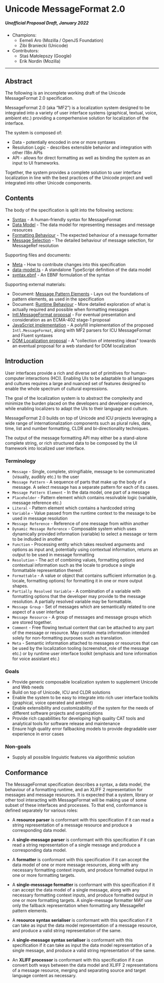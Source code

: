 # Unicode MessageFormat 2.0

##### Unofficial Proposal Draft, January 2022

- Champions:
  - Eemeli Aro (Mozilla / OpenJS Foundation)
  - Zibi Braniecki (Unicode)
- Contributors:
  - Staś Małolepszy (Google)
  - Erik Nordin (Mozilla)

---

## Abstract

The following is an incomplete working draft of the Unicode MessageFormat 2.0 specification.

MessageFormat 2.0 (aka “MF2”) is a localization system designed to be integrated into a variety of user interface systems
(graphical, textual, voice, ambient etc.)
providing a comperhensive solution for localization of the interface.

The system is composed of:

- Data - potentially encoded in one or more syntaxes
- Resolution Logic - describes extensible behavior and integration with other I18n APIs
- API - allows for direct formatting as well as binding the system as an input to UI frameworks.

Together, the system provides a complete solution to user interface localization
in line with the best practices of the Unicode project and well integrated into other Unicode components.

## Contents

The body of the specification is split into the following sections:

- [Syntax](./spec-syntax.md) - A human-friendly syntax for MessageFormat
- [Data Model](./spec-data-model.md) - The data model for representing messages and message resources
- [Formatting Behaviour](./spec-formatting.md) - The expected behaviour of a message formatter
- [Message Selection](./spec-message-selection.md) - The detailed behaviour of message selection, for MessageRef resolution

Supporting files and documents:

- [Meta](./spec-meta.md) - How to contribute changes into this specification
- [data-model.ts](./data-model.ts) - A standalone TypeScript definition of the data model
- [syntax.ebnf](./syntax.ebnf) - An EBNF formulation of the syntax

Supporting external materials:

- Document: [Message Pattern Elements](https://docs.google.com/document/d/1f9He3gTjKp0vrg7XMfTfm1t68lfIruWcboGs2H4Szo4/edit?usp=sharing) -
  Lays out the foundations of pattern elements, as used in the specification
- Document: [Runtime Behaviour](https://docs.google.com/document/d/1lCSg7H_Nz20_LITon3g12Iq5KtE9cxXTg58zyLeW3gw/edit?usp=sharing) -
  More detailed exploration of what is actually required and possible when formatting messages
- [Intl.MessageFormat proposal](https://github.com/dminor/proposal-intl-messageformat/) -
  For eventual presentation and consideration as an ECMA-402 stage-1 proposal
- [JavaScript implementation](https://github.com/messageformat/messageformat/tree/master/packages/mf2-messageformat) -
  A polyfill implementation of the proposed `Intl.MessageFormat`, along with MF2 parsers for ICU MessageFormat and Fluent syntaxes
- [DOM Localization proposal](https://nordzilla.github.io/dom-l10n-draft-spec/) -
  A "collection of interesting ideas" towards an eventual proposal for a web standard for DOM localization

## Introduction

User interfaces provide a rich and diverse set of primitives for human-computer interactions (HCI).
Enabling UIs to be adaptable to all languages and cultures requires
a large and nuanced set of features designed to enable the whole spectrum of cultural expressions.

The goal of the localization system is to abstract the complexity and
minimize the burden placed on the developers and developer experience,
while enabling localizers to adapt the UIs to their language and culture.

MessageFormat 2.0 builds on top of Unicode and ICU projects
leveraging a wide range of internationalization components
such as plural rules, date, time, list and number formatting, CLDR and bi-directionality techniques.

The output of the message formatting API may either be a stand-alone complete string,
or rich structured data to be composed by the UI framework into localized user interface.

### Terminology

- `Message` - Single, complete, stringifiable, message to be communicated (visually, audibly etc.) to the user
- `Message Pattern` - A sequence of parts that make up the body of a message.
  A select message has a separate pattern for each of its cases.
- `Message Pattern Element` - In the data model, one part of a message
- `Placeholder` - Pattern element which contains resolvable logic (variable, message reference etc.)
- `Literal` - Pattern element which contains a hardcoded string
- `Variable` - Value passed from the runtime context to the message to be used in message resolution
- `Message Reference` - Reference of one message from within another
- `Dynamic Message Reference` - Composable system which uses dynamically provided information (variable)
  to select a message or term to be indluded in another
- `Function` - Processing entity which takes resolved arguments and options as input and,
  potentially using contextual information, returns an output to be used in message formatting
- `Resolution` - The act of combining values, formatting options and contextual information such as the locale
  to produce a single formattable representation thereof.
- `Formattable` - A value or object that contains sufficient information (e.g. locale, formatting options)
  for formatting it in one or more output shapes.
- `Partially Resolved Variable` - A combination of a variable with formatting options
  that the developer may provide to the message resolution.
  A partially resolved variable may be formattable.
- `Message Group` - Set of messages which are semantically related to one aspect of a user interface
- `Message Resource` - A group of messages and message groups which are stored together.
- `Comment` - Free flowing textual content that can be attached to any part of the message or resource.
  May contain meta information intended solely for non-formatting purposes such as translation.
- `Meta` - Semantic information attached to messages or resources
  that can be used by the localization tooling (screenshot, role of the message etc.)
  or by runtime user interface toolkit (emphasis and tone information for voice assistant etc.)

### Goals

- Provide generic composable localization system to supplement Unicode and Web needs
- Build on top of Unicode, ICU and CLDR solutions
- Enable the system to be easy to integrate into rich user interface toolkits (graphical, voice operated and ambient)
- Enable extensibility and customizability of the system for the needs of different software projects and organizations
- Provide rich capabilities for developing high quality CAT tools and analytical tools for software release and maintenance
- Ensure high quality error fallbacking models to provide degradable user experience in error cases

### Non-goals

- Supply all possible linguistic features via algorithmic solution

## Conformance

The MessageFormat specification describes a syntax, a data model,
the behaviour of a formatting runtime, and
an XLIFF 2 representation for messages and message resources.
It is expected that a system, library or other tool interacting with MessageFormat
will be making use of some subset of these interfaces and processes.
To that end, conformance is defined separately for various roles:

- A **resource parser** is conformant with this specification if it can
  read a string representation of a message resource
  and produce a corresponding data model.

- A **single-message parser** is conformant with this specification if it can
  read a string representation of a single message
  and produce a corresponding data model.

- A **formatter** is conformant with this specification if it can
  accept the data model of one or more message resources,
  along with any necessary formatting context inputs,
  and produce formatted output in one or more formatting targets.

- A **single-messsage formatter** is conformant with this specification if it can
  accept the data model of a single message,
  along with any necessary formatting context inputs,
  and produce formatted output in one or more formatting targets.
  A single-message formatter MAY use only the fallback representation
  when formatting any MessageRef pattern elements.

- A **resource syntax serialiser** is conformant with this specification if it can
  take as input the data model representation of a message resource,
  and produce a valid string representation of the same.

- A **single-message syntax serialiser** is conformant with this specification if it can
  take as input the data model representation of a single message,
  and produce a valid string representation of the same.

- An **XLIFF processor** is conformant with this specification if it can
  convert both ways between the data model and XLIFF 2 representations of
  a message resource, merging and separating source and target language content as necessary.
